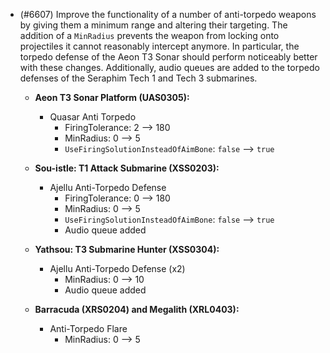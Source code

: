 - (#6607) Improve the functionality of a number of anti-torpedo weapons by giving them a minimum range and altering their targeting. The addition of a `MinRadius` prevents the weapon from locking onto projectiles it cannot reasonably intercept anymore. In particular, the torpedo defense of the Aeon T3 Sonar should perform noticeably better with these changes. Additionally, audio queues are added to the torpedo defenses of the Seraphim Tech 1 and Tech 3 submarines.

  - **Aeon T3 Sonar Platform (UAS0305):**
    - Quasar Anti Torpedo
      - FiringTolerance: 2 --> 180
      - MinRadius: 0 --> 5
      - `UseFiringSolutionInsteadOfAimBone`: `false` --> `true`

  - **Sou-istle: T1 Attack Submarine (XSS0203):**
    - Ajellu Anti-Torpedo Defense
      - FiringTolerance: 0 --> 180
      - MinRadius: 0 --> 5
      - `UseFiringSolutionInsteadOfAimBone`: `false` --> `true`
      - Audio queue added

  - **Yathsou: T3 Submarine Hunter (XSS0304):**
    - Ajellu Anti-Torpedo Defense (x2)
      - MinRadius: 0 --> 10
      - Audio queue added

  - **Barracuda (XRS0204) and Megalith (XRL0403):**
    - Anti-Torpedo Flare
      - MinRadius: 0 --> 5
